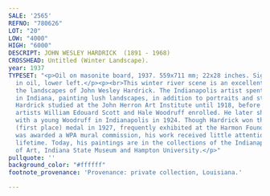 ```yaml
---
SALE: '2565'
REFNO: "780626"
LOT: "20"
LOW: "4000"
HIGH: "6000"
DESCRIPT: JOHN WESLEY HARDRICK  (1891 - 1968)
CROSSHEAD: Untitled (Winter Landscape).
year: 1937
TYPESET: "<p>Oil on masonite board, 1937. 559x711 mm; 22x28 inches. Signed and dated
  in oil, lower left.</p><p><br>This winter river scene is an excellent example of
  the landscapes of John Wesley Hardrick. The Indianapolis artist spent his career
  in Indiana, painting lush landscapes, in addition to portraits and still lifes.
  Hardrick studied at the John Herron Art Institute until 1918, before fellow Indiana
  artists William Edouard Scott and Hale Woodruff enrolled. He later shared a studio
  with a young Woodruff in Indianapolis in 1924. Though Hardrick won the Harmon bronze
  (first place) medal in 1927, frequently exhibited at the Harmon Foundation, and
  was awarded a WPA mural commission, his work received little attention during his
  lifetime. Today, his paintings are in the collections of the Indianapolis Museum
  of Art, Indiana State Museum and Hampton University.</p>"
pullquote: ''
background_color: "#ffffff"
footnote_provenance: 'Provenance: private collection, Louisiana.'

---
```

